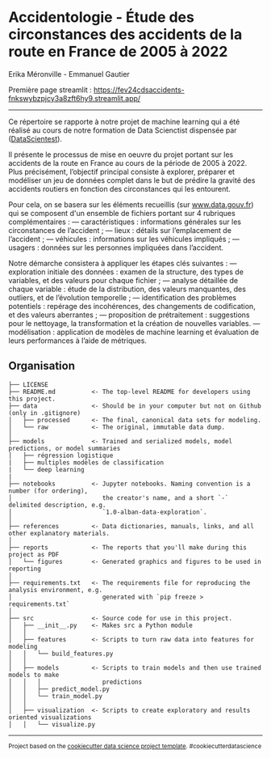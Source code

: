 # Accidentologie - Étude des circonstances des accidents de la route en France de 2005 à 2022

Erika Méronville - Emmanuel Gautier

Première page streamlit :
https://fev24cdsaccidents-fnkswybzpjcy3a8zft6hy9.streamlit.app/

------------

Ce répertoire se rapporte à notre projet de machine learning qui a été réalisé au cours de notre formation de Data Scienctist dispensée par ([DataScientest](https://datascientest.com/)).

Il présente le processus de mise en oeuvre du projet portant sur les accidents de la route en France au cours de la période de 2005 à 2022. Plus précisément, l’objectif principal consiste à explorer, préparer et modéliser un jeu de données complet dans le but de prédire la gravité des accidents routiers en fonction des circonstances qui les entourent.

Pour cela, on se basera sur les éléments recueillis (sur www.data.gouv.fr) qui se composent d'un ensemble de fichiers portant sur 4 rubriques complémentaires :
— caractéristiques : informations générales sur les circonstances de l’accident ;
— lieux : détails sur l’emplacement de l’accident ;
— véhicules : informations sur les véhicules impliqués ;
— usagers : données sur les personnes impliquées dans l’accident.

Notre démarche consistera à appliquer les étapes clés suivantes :
— exploration initiale des données : examen de la structure, des types de variables, et des valeurs pour chaque fichier ;
— analyse détaillée de chaque variable : étude de la distribution, des valeurs manquantes, des outliers, et de l’évolution temporelle ;
— identification des problèmes potentiels : repérage des incohérences, des changements de codification, et des valeurs aberrantes ;
— proposition de prétraitement : suggestions pour le nettoyage, la transformation et la création de nouvelles variables.
— modélisation : application de modèles de machine learning et évaluation de leurs performances à l’aide de métriques.


Organisation
------------

    ├── LICENSE
    ├── README.md          <- The top-level README for developers using this project.
    ├── data               <- Should be in your computer but not on Github (only in .gitignore)
    │   ├── processed      <- The final, canonical data sets for modeling.
    │   └── raw            <- The original, immutable data dump.
    │
    ├── models             <- Trained and serialized models, model predictions, or model summaries
    │   ├── régression logistique
    |   ├── multiples modèles de classification
    |   └── deep learning
    |
    ├── notebooks          <- Jupyter notebooks. Naming convention is a number (for ordering),
    │                         the creator's name, and a short `-` delimited description, e.g.
    │                         `1.0-alban-data-exploration`.
    │
    ├── references         <- Data dictionaries, manuals, links, and all other explanatory materials.
    │
    ├── reports            <- The reports that you'll make during this project as PDF
    │   └── figures        <- Generated graphics and figures to be used in reporting
    │
    ├── requirements.txt   <- The requirements file for reproducing the analysis environment, e.g.
    │                         generated with `pip freeze > requirements.txt`
    │
    ├── src                <- Source code for use in this project.
    │   ├── __init__.py    <- Makes src a Python module
    │   │
    │   ├── features       <- Scripts to turn raw data into features for modeling
    │   │   └── build_features.py
    │   │
    │   ├── models         <- Scripts to train models and then use trained models to make
    │   │   │                 predictions
    │   │   ├── predict_model.py
    │   │   └── train_model.py
    │   │
    │   ├── visualization  <- Scripts to create exploratory and results oriented visualizations
    │   │   └── visualize.py

--------

<p><small>Project based on the <a target="_blank" href="https://drivendata.github.io/cookiecutter-data-science/">cookiecutter data science project template</a>. #cookiecutterdatascience</small></p>
